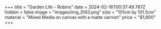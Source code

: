 +++
title = "Garden Life - Robins"
date = 2024-02-16T00:37:49.767Z
hidden = false
image = "images/img_3143.png"
size = "101cm by 101.5cm"
material = "Mixed Media on canvas with a matte varnish"
price = "$1,600"
+++
